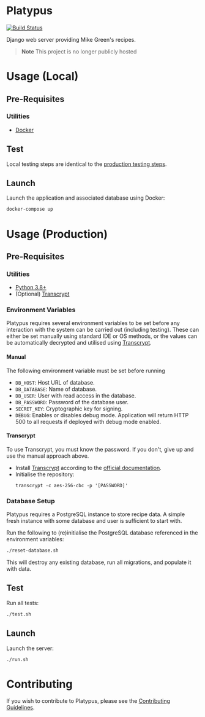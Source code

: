 Platypus
========
[![Build Status](https://travis-ci.com/MyNameIsMikeGreen/platypus.svg?branch=master)](https://travis-ci.com/MyNameIsMikeGreen/platypus)

Django web server providing Mike Green's recipes.

> **Note**
> This project is no longer publicly hosted

# Usage (Local)

## Pre-Requisites

### Utilities
* [Docker](https://www.docker.com/)

## Test

Local testing steps are identical to the [production testing steps](#usage-production).

## Launch

Launch the application and associated database using Docker:

```bash
docker-compose up
```

# Usage (Production)

## Pre-Requisites

### Utilities
* [Python 3.8+](https://www.python.org/)
* (Optional) [Transcrypt](https://github.com/elasticdog/transcrypt)

### Environment Variables

Platypus requires several environment variables to be set before any interaction with the system can be carried out (including testing). These can either be set manually using standard IDE or OS methods, or the values can be automatically decrypted and utilised using [Transcrypt](https://github.com/elasticdog/transcrypt).

#### Manual

The following environment variable must be set before running

* `DB_HOST`: Host URL of database.
* `DB_DATABASE`: Name of database.
* `DB_USER`: User with read access in the database.
* `DB_PASSWORD`: Password of the database user.
* `SECRET_KEY`: Cryptographic key for signing.
* `DEBUG`: Enables or disables debug mode. Application will return HTTP 500 to all requests if deployed with debug mode enabled.

#### Transcrypt

To use Transcrypt, you must know the password. If you don't, give up and use the manual approach above.

* Install [Transcrypt](https://github.com/elasticdog/transcrypt) according to the [official documentation](https://github.com/elasticdog/transcrypt/blob/main/INSTALL.md).
* Initialise the repository:
  ```
  transcrypt -c aes-256-cbc -p '[PASSWORD]'
  ```

### Database Setup

Platypus requires a PostgreSQL instance to store recipe data. A simple fresh instance with some database and user is sufficient to start with.

Run the following to (re)initialise the PostgreSQL database referenced in the environment variables:

```bash
./reset-database.sh
```

This will destroy any existing database, run all migrations, and populate it with data.

## Test

Run all tests:

```bash
./test.sh
```

## Launch

Launch the server:

```bash
./run.sh
```

# Contributing
If you wish to contribute to Platypus, please see the [Contributing Guidelines](CONTRIBUTING.md).
